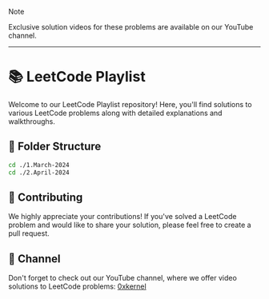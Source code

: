 > [!note]
> Exclusive solution videos for these problems are available on our YouTube channel.
---
# 📚 LeetCode Playlist

Welcome to our LeetCode Playlist repository! Here, you'll find solutions to various LeetCode problems along with detailed explanations and walkthroughs.

## 📂 Folder Structure
```bash
cd ./1.March-2024
cd ./2.April-2024
```

## 🤝 Contributing

We highly appreciate your contributions! If you've solved a LeetCode problem and would like to share your solution, please feel free to create a pull request.

## 🎥 Channel

Don't forget to check out our YouTube channel, where we offer video solutions to LeetCode problems:  [0xkernel](www.youtube.com/@kernelrb)
